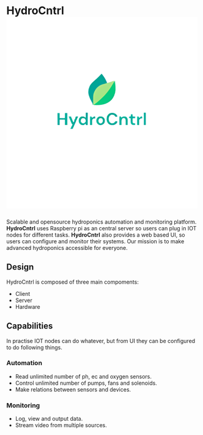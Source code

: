 # HydroCntrl ![alt text](res/hydroCntrl-logo.png)
Scalable and opensource hydroponics automation and monitoring platform.
**HydroCntrl** uses Raspberry pi as an central server so users can plug in IOT nodes for different tasks.
**HydroCntrl** also provides a web based UI, so users can configure and monitor their systems.
Our mission is to make advanced hydroponics accessible for everyone.

## Design
HydroCntrl is composed of three main compoments:
- Client 
- Server 
- Hardware

## Capabilities
In practise IOT nodes can do whatever, but from UI they can be configured to do following things.
### Automation
- Read unlimited number of ph, ec and oxygen sensors.
- Control unlimited number of pumps, fans and solenoids.
- Make relations between sensors and devices.
### Monitoring
- Log, view and output data. 
- Stream video from multiple sources.


